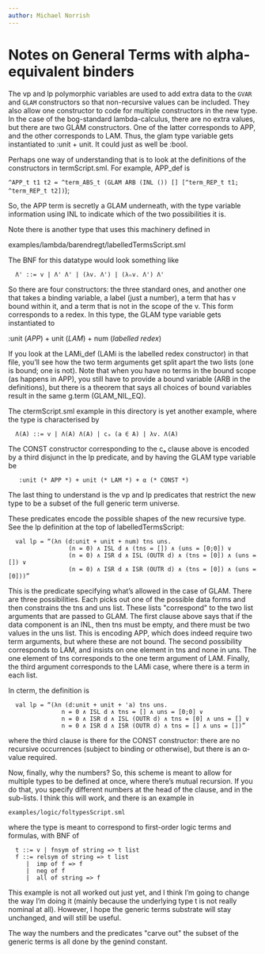 ```yaml
---
author: Michael Norrish
---
```


# Notes on General Terms with alpha-equivalent binders

The vp and lp polymorphic variables are used to add extra data to the `GVAR` and `GLAM` constructors so that non-recursive values can be included.  They also allow one constructor to code for multiple constructors in the new type. In the case of the bog-standard lambda-calculus, there are no extra values, but there are two GLAM constructors.  One of the latter corresponds to APP, and the other corresponds to LAM.  Thus, the glam type variable gets instantiated to :unit + unit.  It could just as well be :bool.

Perhaps one way of understanding that is to look at the definitions of the constructors in termScript.sml.  For example, APP_def is

  ``^APP_t t1 t2 =
       ^term_ABS_t (GLAM ARB (INL ()) [] [^term_REP_t t1; ^term_REP_t t2])``);

So, the APP term is secretly a GLAM underneath, with the type variable information using INL to indicate which of the two possibilities it is.

Note there is another type that uses this machinery defined in

  examples/lambda/barendregt/labelledTermsScript.sml

The BNF for this datatype would look something like
```
  Λ' ::= v | Λ' Λ' | (λv. Λ') | (λₙv. Λ') Λ'
```
So there are four constructors: the three standard ones, and another one that takes a binding variable, a label (just a number), a term that has v bound within it, and a term that is not in the scope of the v.  This form corresponds to a redex.   In this type, the GLAM type variable gets instantiated to

   :unit (*APP*) + unit (*LAM*) + num (*labelled redex*)

If you look at the LAMi_def (LAMi is the labelled redex constructor) in that file, you’ll see how the two term arguments get split apart the two lists (one is bound; one is not).  Note that when you have no terms in the bound scope (as happens in APP), you still have to provide a bound variable (ARB in the definitions), but there is a theorem that says all choices of bound variables result in the same g.term (GLAM_NIL_EQ).

The ctermScript.sml example in this directory is yet another example, where the type is characterised by
```
  Λ(A) ::= v | Λ(A) Λ(A) | cₐ (a ∈ A) | λv. Λ(A)
```
The CONST constructor corresponding to the cₐ clause above is encoded by a third disjunct in the lp predicate, and by having the GLAM type variable be
```
   :unit (* APP *) + unit (* LAM *) + α (* CONST *)
```
The last thing to understand is the vp and lp predicates that restrict the new type to be a subset of the full generic term universe.

These predicates encode the possible shapes of the new recursive type.  See the lp definition at the top of labelledTermsScript:
```
  val lp = “(λn (d:unit + unit + num) tns uns.
                 (n = 0) ∧ ISL d ∧ (tns = []) ∧ (uns = [0;0]) ∨
                 (n = 0) ∧ ISR d ∧ ISL (OUTR d) ∧ (tns = [0]) ∧ (uns = []) ∨
                 (n = 0) ∧ ISR d ∧ ISR (OUTR d) ∧ (tns = [0]) ∧ (uns = [0]))”
```
This is the predicate specifying what’s allowed in the case of GLAM.  There are three possibilities.  Each picks out one of the possible data forms and then constrains the tns and uns list.  These lists "correspond" to the two list arguments that are passed to GLAM.   The first clause above says that if the data component is an INL, then tns must be empty, and there must be two values in the uns list.  This is encoding APP, which does indeed require two term arguments, but where these are not bound.  The second possibility corresponds to LAM, and insists on one element in tns and none in uns.  The one element of tns corresponds to the one term argument of LAM.  Finally, the third argument corresponds to the LAMi case, where there is a term in each list.

In cterm, the definition is
```
  val lp = “(λn (d:unit + unit + 'a) tns uns.
               n = 0 ∧ ISL d ∧ tns = [] ∧ uns = [0;0] ∨
               n = 0 ∧ ISR d ∧ ISL (OUTR d) ∧ tns = [0] ∧ uns = [] ∨
               n = 0 ∧ ISR d ∧ ISR (OUTR d) ∧ tns = [] ∧ uns = [])”
```
where the third clause is there for the CONST constructor: there are no recursive occurrences (subject to binding or otherwise), but there is an α-value required.

Now, finally, why the numbers?  So, this scheme is meant to allow for multiple types to be defined at once, where there’s mutual recursion.  If you do that, you specify different numbers at the head of the clause, and in the sub-lists. I think this will work, and there is an example in

  `examples/logic/foltypesScript.sml`

where the type is meant to correspond to first-order logic terms and formulas, with BNF of
```
  t ::= v | fnsym of string => t list
  f ::= relsym of string => t list
     |  imp of f => f
     |  neg of f
     |  all of string => f
```
This example is not all worked out just yet, and I think I’m going to change the way I’m doing it (mainly because the underlying type t is not really nominal at all).  However, I hope the generic terms substrate will stay unchanged, and will still be useful.

The way the numbers and the predicates "carve out" the subset of the generic terms is all done by the genind constant.
